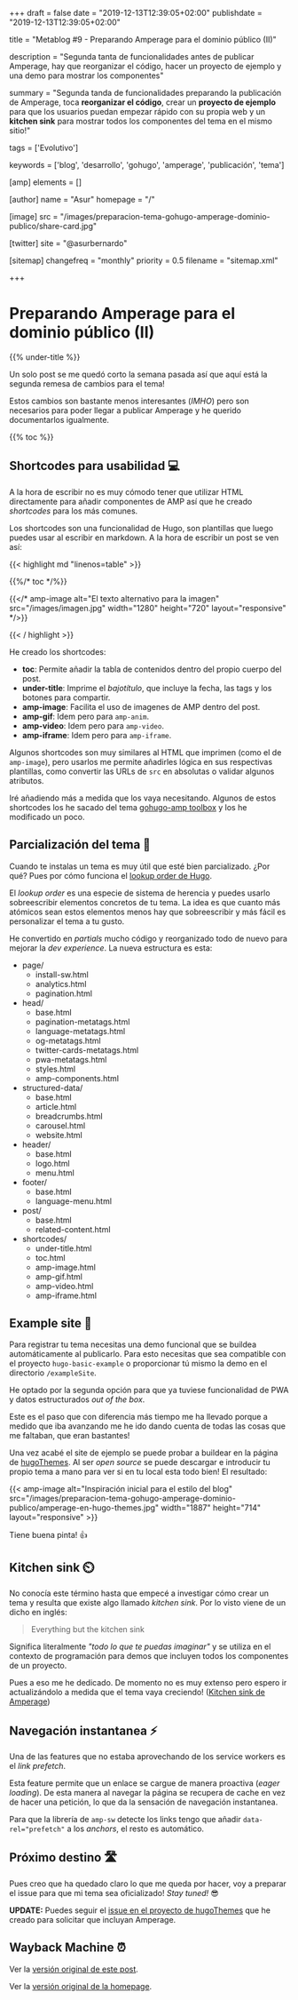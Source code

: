 +++
draft = false
date = "2019-12-13T12:39:05+02:00"
publishdate = "2019-12-13T12:39:05+02:00"

title = "Metablog #9 - Preparando Amperage para el dominio público (II)"

description = "Segunda tanta de funcionalidades antes de publicar Amperage, hay que reorganizar el código, hacer un proyecto de ejemplo y una demo para mostrar los componentes"

summary = "Segunda tanda de funcionalidades preparando la publicación de Amperage, toca **reorganizar el código**, crear un **proyecto de ejemplo** para que los usuarios puedan empezar rápido con su propia web y un **kitchen sink** para mostrar todos los componentes del tema en el mismo sitio!"

tags = ['Evolutivo']

keywords = ['blog', 'desarrollo', 'gohugo', 'amperage', 'publicación', 'tema']

[amp]
    elements = []

[author]
    name = "Asur"
    homepage = "/"

[image]
    src = "/images/preparacion-tema-gohugo-amperage-dominio-publico/share-card.jpg"

[twitter]
    site = "@asurbernardo"

[sitemap]
  changefreq = "monthly"
  priority = 0.5
  filename = "sitemap.xml"

+++

# Preparando Amperage para el dominio público (II)

{{% under-title %}}

Un solo post se me quedó corto la semana pasada así que aquí está la segunda remesa de cambios para el tema!

Estos cambios son bastante menos interesantes (*IMHO*) pero son necesarios para poder llegar a publicar Amperage y he querido documentarlos igualmente.

{{% toc %}}

## Shortcodes para usabilidad 💻

A la hora de escribir no es muy cómodo tener que utilizar HTML directamente para añadir componentes de AMP así que he creado *shortcodes* para los más comunes.

Los shortcodes son una funcionalidad de Hugo, son plantillas que luego puedes usar al escribir en markdown. A la hora de escribir un post se ven así:

{{< highlight md "linenos=table" >}}

{{%/* toc */%}}

{{</* amp-image
    alt="El texto alternativo para la imagen"
    src="/images/imagen.jpg"
    width="1280"
    height="720"
    layout="responsive" */>}}

{{< / highlight >}}

He creado los shortcodes:

 - **toc**: Permite añadir la tabla de contenidos dentro del propio cuerpo del post.
 - **under-title**: Imprime el *bajotítulo*, que incluye la fecha, las tags y los botones para compartir.
 - **amp-image**: Facilita el uso de imagenes de AMP dentro del post.
 - **amp-gif**: Idem pero para `amp-anim`.
 - **amp-video**: Idem pero para `amp-video`.
 - **amp-iframe**:  Idem pero para `amp-iframe`.

Algunos shortcodes son muy similares al HTML que imprimen (como el de `amp-image`), pero usarlos me permite añadirles lógica en sus respectivas plantillas, como convertir las URLs de `src` en absolutas o validar algunos atributos.

Iré añadiendo más a medida que los vaya necesitando. Algunos de estos shortcodes los he sacado del tema [gohugo-amp toolbox](https://gohugo-amp.gohugohq.com/) y los he modificado un poco.

## Parcialización del tema 🍱

Cuando te instalas un tema es muy útil que esté bien parcializado. ¿Por qué? Pues por cómo funciona el [lookup order de Hugo](https://gohugo.io/templates/lookup-order/).

El *lookup order* es una especie de sistema de herencia y puedes usarlo sobreescribir elementos concretos de tu tema. La idea es que cuanto más atómicos sean estos elementos menos hay que sobreescribir y más fácil es personalizar el tema a tu gusto.

He convertido en *partials* mucho código y reorganizado todo de nuevo para mejorar la *dev experience*. La nueva estructura es esta:

 - page/
   - install-sw.html
   - analytics.html
   - pagination.html
 - head/
   - base.html
   - pagination-metatags.html
   - language-metatags.html
   - og-metatags.html
   - twitter-cards-metatags.html
   - pwa-metatags.html
   - styles.html
   - amp-components.html
 - structured-data/
   - base.html
   - article.html
   - breadcrumbs.html
   - carousel.html
   - website.html
 - header/
   - base.html
   - logo.html
   - menu.html
 - footer/
   - base.html
   - language-menu.html
 - post/
   - base.html
   - related-content.html
 - shortcodes/
   - under-title.html
   - toc.html
   - amp-image.html
   - amp-gif.html
   - amp-video.html
   - amp-iframe.html

## Example site 🦆

Para registrar tu tema necesitas una demo funcional que se buildea automáticamente al publicarlo. Para esto necesitas que sea compatible con el proyecto `hugo-basic-example` o proporcionar tú mismo la demo en el directorio `/exampleSite`.

He optado por la segunda opción para que ya tuviese funcionalidad de PWA y datos estructurados *out of the box*.

Este es el paso que con diferencia más tiempo me ha llevado porque a medido que iba avanzando me he ido dando cuenta de todas las cosas que me faltaban, que eran bastantes!

Una vez acabé el site de ejemplo se puede probar a buildear en la página de [hugoThemes](https://github.com/gohugoio/hugoThemes). Al ser *open source* se puede descargar e introducir tu propio tema a mano para ver si en tu local esta todo bien! El resultado:

{{< amp-image
    alt="Inspiración inicial para el estilo del blog"
    src="/images/preparacion-tema-gohugo-amperage-dominio-publico/amperage-en-hugo-themes.jpg"
    width="1887"
    height="714"
    layout="responsive" >}}

Tiene buena pinta! 👍

## Kitchen sink ⏲️

No conocía este término hasta que empecé a investigar cómo crear un tema y resulta que existe algo llamado *kitchen sink*. Por lo visto viene de un dicho en inglés:

> Everything but the kitchen sink

Significa literalmente *"todo lo que te puedas imaginar"* y se utiliza en el contexto de programación para demos que incluyen todos los componentes de un proyecto.

Pues a eso me he dedicado. De momento no es muy extenso pero espero ir actualizándolo a medida que el tema vaya creciendo! ([Kitchen sink de Amperage](https://asur.dev/en/amperage/theme-kitchen-sink))

## Navegación instantanea ⚡

Una de las features que no estaba aprovechando de los service workers es el *link prefetch*. 

Esta feature permite que un enlace se cargue de manera proactiva (*eager loading*). De esta manera al navegar la página se recupera de cache en vez de hacer una petición, lo que da la sensación de navegación instantanea.

Para que la librería de `amp-sw` detecte los links tengo que añadir `data-rel="prefetch"` a los *anchors*, el resto es automático.

## Próximo destino 🛣️

Pues creo que ha quedado claro lo que me queda por hacer, voy a preparar el issue para que mi tema sea oficializado! *Stay tuned!* 😎

**UPDATE:** Puedes seguir el [issue en el proyecto de hugoThemes](https://github.com/gohugoio/hugoThemes/issues/782#issuecomment-566133671) que he creado para solicitar que incluyan Amperage.

## Wayback Machine ⏰

Ver la [versión original de este post](https://web.archive.org/web/20191214175550/https://asur.dev/metablogs/preparacion-tema-gohugo-amperage-dominio-publico-ii/ "Versión original del post").

Ver la [versión original de la homepage](https://web.archive.org/web/20191214175520/https://asur.dev/ "Versión original de la homepage").